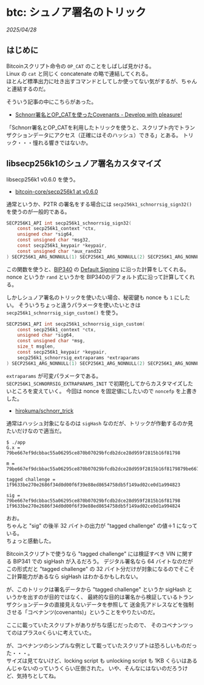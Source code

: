 # btc: シュノア署名のトリック

_2025/04/28_

## はじめに

Bitcoinスクリプト命令の `OP_CAT` のことをしばしば見かける。  
Linux の `cat` と同じく concatenate の略で連結してくれる。  
ほとんど標準出力に吐き出すコマンドとしてしか使ってない気がするが、ちゃんと連結するのだ。

そういう記事の中にこちらがあった。

* [Schnorr署名とOP_CATを使ったCovenants - Develop with pleasure!](https://techmedia-think.hatenablog.com/entry/2021/07/20/213922)

「Schnorr署名とOP_CATを利用したトリックを使うと、スクリプト内でトランザクションデータにアクセス（正確にはそのハッシュ）できる」とある。
トリック・・・憧れる響きではないか。

## libsecp256k1のシュノア署名カスタマイズ

libsecp256k1 v0.6.0 を使う。

* [bitcoin-core/secp256k1 at v0.6.0](https://github.com/bitcoin-core/secp256k1/tree/v0.6.0)

通常というか、P2TR の署名をする場合には `secp256k1_schnorrsig_sign32()` を使うのが一般的である。

```c
SECP256K1_API int secp256k1_schnorrsig_sign32(
    const secp256k1_context *ctx,
    unsigned char *sig64,
    const unsigned char *msg32,
    const secp256k1_keypair *keypair,
    const unsigned char *aux_rand32
) SECP256K1_ARG_NONNULL(1) SECP256K1_ARG_NONNULL(2) SECP256K1_ARG_NONNULL(3) SECP256K1_ARG_NONNULL(4);
```

この関数を使うと、[BIP340](https://github.com/bitcoin/bips/blob/master/bip-0340.mediawiki) の [Default Signing](https://github.com/bitcoin/bips/blob/master/bip-0340.mediawiki#user-content-Default_Signing) に沿った計算をしてくれる。
nonce というか `rand` というかを BIP340のデフォルト式に沿って計算してくれる。

しかしシュノア署名のトリックを使いたい場合、秘密鍵も nonce も `1` にしたい。
そういうちょっと違うパラメータを使いたいときは `secp256k1_schnorrsig_sign_custom()` を使う。

```c
SECP256K1_API int secp256k1_schnorrsig_sign_custom(
    const secp256k1_context *ctx,
    unsigned char *sig64,
    const unsigned char *msg,
    size_t msglen,
    const secp256k1_keypair *keypair,
    secp256k1_schnorrsig_extraparams *extraparams
) SECP256K1_ARG_NONNULL(1) SECP256K1_ARG_NONNULL(2) SECP256K1_ARG_NONNULL(5);
```

`extraparams` が可変パラメータである。
`SECP256K1_SCHNORRSIG_EXTRAPARAMS_INIT` で初期化してからカスタマイズしたいところを変えていく。
今回は nonce を固定値にしたいので `noncefp` を上書きした。

* [hirokuma/schnorr_trick](https://github.com/hirokuma/schnorr_trick)

通常はハッシュ対象になるのは `sigHash` なのだが、トリックが作動するのか見たいだけなので適当だ。

```console
$ ./app
G.x =
79be667ef9dcbbac55a06295ce870b07029bfcdb2dce28d959f2815b16f81798

m =
79be667ef9dcbbac55a06295ce870b07029bfcdb2dce28d959f2815b16f8179879be667ef9dcbbac55a06295ce870b07029bfcdb2dce28d959f2815b16f8179801020304

tagged challenge =
1f9633be270e2686f34d0d00f6f39e88ed8654758db5f149ad02ce0d1a994823

sig =
79be667ef9dcbbac55a06295ce870b07029bfcdb2dce28d959f2815b16f81798
1f9633be270e2686f34d0d00f6f39e88ed8654758db5f149ad02ce0d1a994824
```

おお。  
ちゃんと "sig" の後半 32 バイトの出力が "tagged challenge" の値＋1 になっている。  
ちょっと感動した。

Bitcoinスクリプトで使うなら "tagged challenge" には検証すべき VIN に関する BIP341 での sigHash が入るだろう。
デジタル署名なら 64 バイトなのだがこの形式だと "tagged challenge" の 32 バイト分だけが対象になるのでそこそこ計算能力があるなら sigHash はわかるかもしれない。

が、このトリックは署名データから "tagged challenge" というか sigHash というかを出すのが目的ではなく、
最終的な目的は署名から検証しているトランザクションデータの直接見えないデータを参照して
送金先アドレスなどを強制させる「コベナンツ(covenants)」ということをやりたいのだ。

ここに載っていたスクリプトがありがちな感じだったので、
そのコベナンツってのはプラスαくらいに考えていた。

が、コベナンツのシンプルな例として載っていたスクリプトは恐ろしいものだった・・・。  
サイズは見てないけど、locking script も unlocking script も 1KB くらいはあるんじゃないのっていうくらい圧倒された。
いや、そんなにはないのだろうけど、気持ちとしてね。
